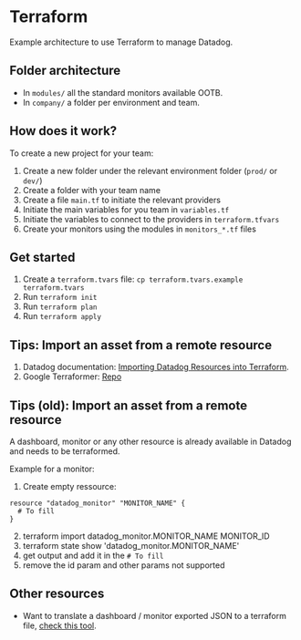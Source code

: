 # Terraform

Example architecture to use Terraform to manage Datadog.

## Folder architecture

- In `modules/` all the standard monitors available OOTB.
- In `company/` a folder per environment and team.

## How does it work?

To create a new project for your team:

1. Create a new folder under the relevant environment folder (`prod/` or `dev/`)
2. Create a folder with your team name
3. Create a file `main.tf` to initiate the relevant providers
4. Initiate the main variables for you team in `variables.tf`
5. Initiate the variables to connect to the providers in `terraform.tfvars`
6. Create your monitors using the modules in `monitors_*.tf` files

## Get started

1. Create a `terraform.tvars` file: `cp terraform.tvars.example terraform.tvars`
2. Run `terraform init`
3. Run `terraform plan`
4. Run `terraform apply`

## Tips: Import an asset from a remote resource

1. Datadog documentation: [Importing Datadog Resources into Terraform](https://docs.datadoghq.com/integrations/faq/how-to-import-datadog-resources-into-terraform/#terraformer).
1. Google Terraformer: [Repo](https://github.com/GoogleCloudPlatform/terraformer)

## Tips (old): Import an asset from a remote resource

A dashboard, monitor or any other resource is already available in Datadog and needs to be terraformed.

Example for a monitor:

1. Create empty ressource: 
```
resource "datadog_monitor" "MONITOR_NAME" {
  # To fill
}
```
2. terraform import datadog_monitor.MONITOR_NAME MONITOR_ID
3. terraform state show 'datadog_monitor.MONITOR_NAME'
4. get output and add it in the `# To fill`
5. remove the id param and other params not supported

## Other resources

- Want to translate a dashboard / monitor exported JSON to a terraform file, [check this tool](https://github.com/laurmurclar/datadog-to-terraform).
